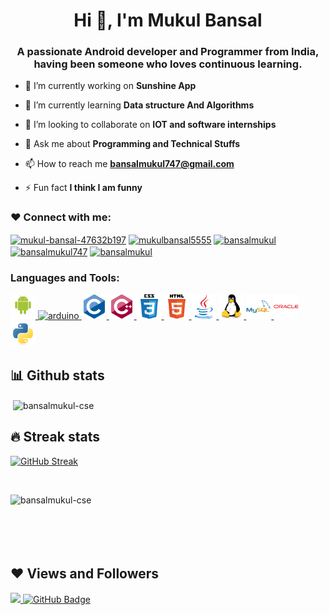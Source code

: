 <h1 align="center">Hi 👋, I'm Mukul Bansal</h1>
<h3 align="center">A passionate Android developer and Programmer from India, having been someone who loves continuous learning.</h3>

- 🔭 I’m currently working on **Sunshine App**

- 🌱 I’m currently learning **Data structure And Algorithms**

- 👯 I’m looking to collaborate on **IOT and software internships**

- 💬 Ask me about **Programming and Technical Stuffs**

- 📫 How to reach me **bansalmukul747@gmail.com**

- ⚡ Fun fact **I think I am funny**

<h3 align="left">❤ Connect with me:</h3>
<p align="left">
<a href="https://linkedin.com/in/mukul-bansal-47632b197" target="blank"><img align="center" src="https://raw.githubusercontent.com/rahuldkjain/github-profile-readme-generator/master/src/images/icons/Social/linked-in-alt.svg" alt="mukul-bansal-47632b197" height="30" width="40" /></a>
<a href="https://instagram.com/mukulbansal5555" target="blank"><img align="center" src="https://raw.githubusercontent.com/rahuldkjain/github-profile-readme-generator/master/src/images/icons/Social/instagram.svg" alt="mukulbansal5555" height="30" width="40" /></a>
<a href="https://www.codechef.com/users/bansalmukul" target="blank"><img align="center" src="https://cdn.jsdelivr.net/npm/simple-icons@3.1.0/icons/codechef.svg" alt="bansalmukul" height="30" width="40" /></a>
<a href="https://www.hackerrank.com/bansalmukul747" target="blank"><img align="center" src="https://raw.githubusercontent.com/rahuldkjain/github-profile-readme-generator/master/src/images/icons/Social/hackerrank.svg" alt="bansalmukul747" height="30" width="40" /></a>
<a href="https://www.leetcode.com/bansalmukul" target="blank"><img align="center" src="https://raw.githubusercontent.com/rahuldkjain/github-profile-readme-generator/master/src/images/icons/Social/leet-code.svg" alt="bansalmukul" height="30" width="40" /></a>
</p>


<h3 align="left">Languages and Tools:</h3>
<p align="left"> <a href="https://developer.android.com" target="_blank"> <img src="https://raw.githubusercontent.com/devicons/devicon/master/icons/android/android-original-wordmark.svg" alt="android" width="40" height="40"/> </a> <a href="https://www.arduino.cc/" target="_blank"> <img src="https://cdn.worldvectorlogo.com/logos/arduino-1.svg" alt="arduino" width="40" height="40"/> </a> <a href="https://www.cprogramming.com/" target="_blank"> <img src="https://raw.githubusercontent.com/devicons/devicon/master/icons/c/c-original.svg" alt="c" width="40" height="40"/> </a> <a href="https://www.w3schools.com/cpp/" target="_blank"> <img src="https://raw.githubusercontent.com/devicons/devicon/master/icons/cplusplus/cplusplus-original.svg" alt="cplusplus" width="40" height="40"/> </a> <a href="https://www.w3schools.com/css/" target="_blank"> <img src="https://raw.githubusercontent.com/devicons/devicon/master/icons/css3/css3-original-wordmark.svg" alt="css3" width="40" height="40"/> </a> <a href="https://www.w3.org/html/" target="_blank"> <img src="https://raw.githubusercontent.com/devicons/devicon/master/icons/html5/html5-original-wordmark.svg" alt="html5" width="40" height="40"/> </a> <a href="https://www.java.com" target="_blank"> <img src="https://raw.githubusercontent.com/devicons/devicon/master/icons/java/java-original.svg" alt="java" width="40" height="40"/> </a> <a href="https://www.linux.org/" target="_blank"> <img src="https://raw.githubusercontent.com/devicons/devicon/master/icons/linux/linux-original.svg" alt="linux" width="40" height="40"/> </a> <a href="https://www.mysql.com/" target="_blank"> <img src="https://raw.githubusercontent.com/devicons/devicon/master/icons/mysql/mysql-original-wordmark.svg" alt="mysql" width="40" height="40"/> </a> <a href="https://www.oracle.com/" target="_blank"> <img src="https://raw.githubusercontent.com/devicons/devicon/master/icons/oracle/oracle-original.svg" alt="oracle" width="40" height="40"/> </a> <a href="https://www.python.org" target="_blank"> <img src="https://raw.githubusercontent.com/devicons/devicon/master/icons/python/python-original.svg" alt="python" width="40" height="40"/> </a> </p>

## 📊 Github stats

<p>&nbsp;<img align="center"  src="https://github-readme-stats.vercel.app/api?username=bansalmukul-cse&theme=dark&show_icons=true&locale=en" alt="bansalmukul-cse" /></p>


## 🔥 Streak stats

[![GitHub Streak](https://github-readme-streak-stats.herokuapp.com?user=bansalmukul-cse&theme=dark)](https://git.io/streak-stats)

<br/>

<p><img align="left"  src="https://github-readme-stats.vercel.app/api/top-langs?username=bansalmukul-cse&theme=dark&show_icons=true&locale=en&layout=compact" alt="bansalmukul-cse" /></p>
<br/>
<br/>
<br/>
<br/>
<br/>


## ❤ Views and Followers
<a href="https://github.com/Meghna-DAS/github-profile-views-counter">
    <img src="https://komarev.com/ghpvc/?username=bansalmukul-cse">
</a>
<a href="https://github.com/bansalmukul-cse?tab=followers"><img src="https://img.shields.io/github/followers/bansalmukul-cse?label=Followers&style=social" alt="GitHub Badge"></a>
